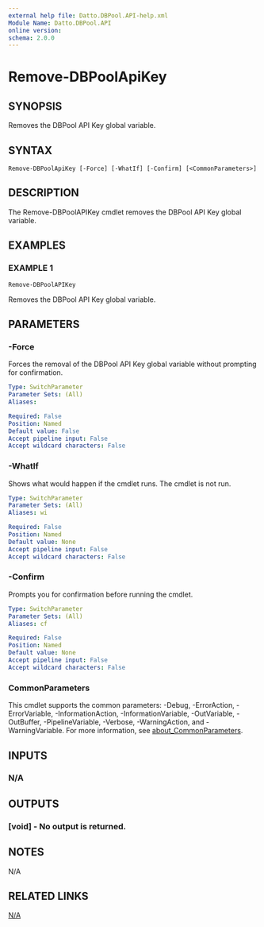 ```yaml
---
external help file: Datto.DBPool.API-help.xml
Module Name: Datto.DBPool.API
online version:
schema: 2.0.0
---
```


# Remove-DBPoolApiKey

## SYNOPSIS
Removes the DBPool API Key global variable.

## SYNTAX

```
Remove-DBPoolApiKey [-Force] [-WhatIf] [-Confirm] [<CommonParameters>]
```

## DESCRIPTION
The Remove-DBPoolAPIKey cmdlet removes the DBPool API Key global variable.

## EXAMPLES

### EXAMPLE 1
```
Remove-DBPoolAPIKey
```

Removes the DBPool API Key global variable.

## PARAMETERS

### -Force
Forces the removal of the DBPool API Key global variable without prompting for confirmation.

```yaml
Type: SwitchParameter
Parameter Sets: (All)
Aliases:

Required: False
Position: Named
Default value: False
Accept pipeline input: False
Accept wildcard characters: False
```

### -WhatIf
Shows what would happen if the cmdlet runs.
The cmdlet is not run.

```yaml
Type: SwitchParameter
Parameter Sets: (All)
Aliases: wi

Required: False
Position: Named
Default value: None
Accept pipeline input: False
Accept wildcard characters: False
```

### -Confirm
Prompts you for confirmation before running the cmdlet.

```yaml
Type: SwitchParameter
Parameter Sets: (All)
Aliases: cf

Required: False
Position: Named
Default value: None
Accept pipeline input: False
Accept wildcard characters: False
```

### CommonParameters
This cmdlet supports the common parameters: -Debug, -ErrorAction, -ErrorVariable, -InformationAction, -InformationVariable, -OutVariable, -OutBuffer, -PipelineVariable, -Verbose, -WarningAction, and -WarningVariable. For more information, see [about_CommonParameters](http://go.microsoft.com/fwlink/?LinkID=113216).

## INPUTS

### N/A
## OUTPUTS

### [void] - No output is returned.
## NOTES
N/A

## RELATED LINKS

[N/A]()

